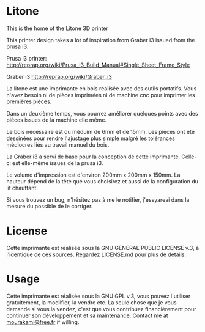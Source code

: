 Litone
=================

This is the home of the Litone 3D printer

This printer design takes a lot of inspiration from Graber i3 issued from the prusa I3.

Prusa i3 printer:
http://reprap.org/wiki/Prusa_i3_Build_Manual#Single_Sheet_Frame_Style

Graber i3
http://reprap.org/wiki/Graber_i3

La litone est une imprimante en bois realisée avec des outils portatifs. Vous n'avez besoin 
ni de pièces imprimées ni de machine cnc pour imprimer les premières pièces.

Dans un deuxième temps, vous pourrez améliorer quelques points avec des pièces issues de la 
machine elle même.

Le bois nécessaire est du méduim de 6mm et de 15mm. Les pièces ont été dessinées pour rendre 
l'ajustage plus simple malgré les tolérances médiocres liés au travail manuel du bois.

La Graber i3 a servi de base pour la conception de cette imprimante. Celle-ci est elle-même 
issues de la prusa i3.

Le volume d'impression est d'environ 200mm x 200mm x 150mm. La hauteur dépend de la tête que 
vous choisirez et aussi de la configuration du lit chauffant.

Si vous trouvez un bug, n'hésitez pas à me le notifier, j'essyareai dans la mesure du possible
de le corriger.

License
=======

Cette imprimante est réalisée sous la GNU GENERAL PUBLIC LICENSE v.3, à l'identique de ces sources. 
Regardez LICENSE.md pour plus de details.

Usage
=====

Cette imprimante est réalisée sous la GNU GPL v.3, vous pouvez l'utiliser gratuitement, la 
modilfier, la vendre etc. La seule chose que je vous demande si vous la vendez, c'est que vous
contribuez financièrement pour continuer son développement et sa maintenance.
Contact me at mourakami@free.fr if willing.

